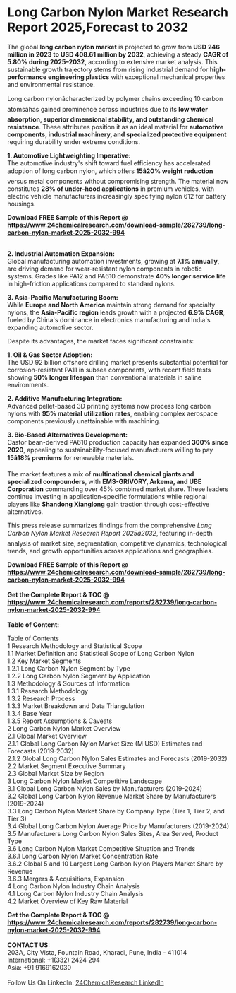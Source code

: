 <h1>Long Carbon Nylon Market Research Report 2025,Forecast to 2032</h1><p>The global <strong>long carbon nylon market</strong> is projected to grow from <strong>USD 246 million in 2023 to USD 408.61 million by 2032</strong>, achieving a steady <strong>CAGR of 5.80% during 2025–2032</strong>, according to extensive market analysis. This sustainable growth trajectory stems from rising industrial demand for <strong>high-performance engineering plastics</strong> with exceptional mechanical properties and environmental resistance.</p><p>Long carbon nylonâcharacterized by polymer chains exceeding 10 carbon atomsâhas gained prominence across industries due to its <strong>low water absorption, superior dimensional stability, and outstanding chemical resistance</strong>. These attributes position it as an ideal material for <strong>automotive components, industrial machinery, and specialized protective equipment</strong> requiring durability under extreme conditions.</p><p><strong>1. Automotive Lightweighting Imperative:</strong><br>
The automotive industry's shift toward fuel efficiency has accelerated adoption of long carbon nylon, which offers <strong>15â20% weight reduction</strong> versus metal components without compromising strength. The material now constitutes <strong>28% of under-hood applications</strong> in premium vehicles, with electric vehicle manufacturers increasingly specifying nylon 612 for battery housings.</p><div><b>Download FREE Sample of this Report @ 
            <a href="https://www.24chemicalresearch.com/download-sample/282739/long-carbon-nylon-market-2025-2032-994">
            https://www.24chemicalresearch.com/download-sample/282739/long-carbon-nylon-market-2025-2032-994</a></b></div><br><p><strong>2. Industrial Automation Expansion:</strong><br>
Global manufacturing automation investments, growing at <strong>7.1% annually</strong>, are driving demand for wear-resistant nylon components in robotic systems. Grades like PA12 and PA610 demonstrate <strong>40% longer service life</strong> in high-friction applications compared to standard nylons.</p><p><strong>3. Asia-Pacific Manufacturing Boom:</strong><br>
While <strong>Europe and North America</strong> maintain strong demand for specialty nylons, the <strong>Asia-Pacific region</strong> leads growth with a projected <strong>6.9% CAGR</strong>, fueled by China's dominance in electronics manufacturing and India's expanding automotive sector.</p><p>Despite its advantages, the market faces significant constraints:</p><p><strong>1. Oil &amp; Gas Sector Adoption:</strong><br>
The USD 92 billion offshore drilling market presents substantial potential for corrosion-resistant PA11 in subsea components, with recent field tests showing <strong>50% longer lifespan</strong> than conventional materials in saline environments.</p><p><strong>2. Additive Manufacturing Integration:</strong><br>
Advanced pellet-based 3D printing systems now process long carbon nylons with <strong>95% material utilization rates</strong>, enabling complex aerospace components previously unattainable with machining.</p><p><strong>3. Bio-Based Alternatives Development:</strong><br>
Castor bean-derived PA610 production capacity has expanded <strong>300% since 2020</strong>, appealing to sustainability-focused manufacturers willing to pay <strong>15â18% premiums</strong> for renewable materials.</p><p>The market features a mix of <strong>multinational chemical giants and specialized compounders</strong>, with <strong>EMS-GRIVORY, Arkema, and UBE Corporation</strong> commanding over 45% combined market share. These leaders continue investing in application-specific formulations while regional players like <strong>Shandong Xianglong</strong> gain traction through cost-effective alternatives.</p><p>This press release summarizes findings from the comprehensive <em>Long Carbon Nylon Market Research Report 2025â2032</em>, featuring in-depth analysis of market size, segmentation, competitive dynamics, technological trends, and growth opportunities across applications and geographies.</p><div><b>Download FREE Sample of this Report @ 
            <a href="https://www.24chemicalresearch.com/download-sample/282739/long-carbon-nylon-market-2025-2032-994">
            https://www.24chemicalresearch.com/download-sample/282739/long-carbon-nylon-market-2025-2032-994</a></b></div><br><div><b>Get the Complete Report & TOC @ 
            <a href="https://www.24chemicalresearch.com/reports/282739/long-carbon-nylon-market-2025-2032-994">
            https://www.24chemicalresearch.com/reports/282739/long-carbon-nylon-market-2025-2032-994</a></b></div><br>
            <b>Table of Content:</b><p>Table of Contents<br />
1 Research Methodology and Statistical Scope<br />
1.1 Market Definition and Statistical Scope of Long Carbon Nylon<br />
1.2 Key Market Segments<br />
1.2.1 Long Carbon Nylon Segment by Type<br />
1.2.2 Long Carbon Nylon Segment by Application<br />
1.3 Methodology & Sources of Information<br />
1.3.1 Research Methodology<br />
1.3.2 Research Process<br />
1.3.3 Market Breakdown and Data Triangulation<br />
1.3.4 Base Year<br />
1.3.5 Report Assumptions & Caveats<br />
2 Long Carbon Nylon Market Overview<br />
2.1 Global Market Overview<br />
2.1.1 Global Long Carbon Nylon Market Size (M USD) Estimates and Forecasts (2019-2032)<br />
2.1.2 Global Long Carbon Nylon Sales Estimates and Forecasts (2019-2032)<br />
2.2 Market Segment Executive Summary<br />
2.3 Global Market Size by Region<br />
3 Long Carbon Nylon Market Competitive Landscape<br />
3.1 Global Long Carbon Nylon Sales by Manufacturers (2019-2024)<br />
3.2 Global Long Carbon Nylon Revenue Market Share by Manufacturers (2019-2024)<br />
3.3 Long Carbon Nylon Market Share by Company Type (Tier 1, Tier 2, and Tier 3)<br />
3.4 Global Long Carbon Nylon Average Price by Manufacturers (2019-2024)<br />
3.5 Manufacturers Long Carbon Nylon Sales Sites, Area Served, Product Type<br />
3.6 Long Carbon Nylon Market Competitive Situation and Trends<br />
3.6.1 Long Carbon Nylon Market Concentration Rate<br />
3.6.2 Global 5 and 10 Largest Long Carbon Nylon Players Market Share by Revenue<br />
3.6.3 Mergers & Acquisitions, Expansion<br />
4 Long Carbon Nylon Industry Chain Analysis<br />
4.1 Long Carbon Nylon Industry Chain Analysis<br />
4.2 Market Overview of Key Raw Material</p><div><b>Get the Complete Report & TOC @ 
            <a href="https://www.24chemicalresearch.com/reports/282739/long-carbon-nylon-market-2025-2032-994">
            https://www.24chemicalresearch.com/reports/282739/long-carbon-nylon-market-2025-2032-994</a></b></div><br><b>CONTACT US:</b><br>
            203A, City Vista, Fountain Road, Kharadi, Pune, India - 411014<br>
            International: +1(332) 2424 294<br>
            Asia: +91 9169162030 <br><br>
            Follow Us On LinkedIn: <a href="https://www.linkedin.com/company/24chemicalresearch/">24ChemicalResearch LinkedIn</a>